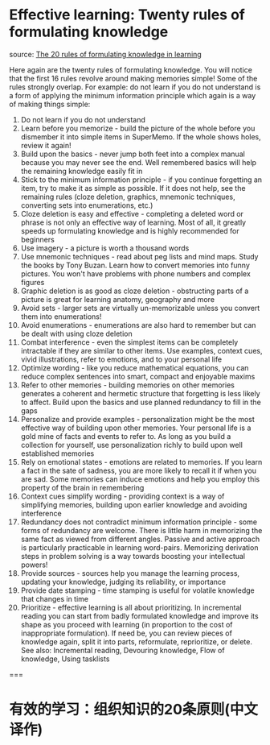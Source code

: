 # Effective learning: Twenty rules of formulating knowledge
source: [The 20 rules of formulating knowledge in learning](https://www.supermemo.com/en/articles/20rules)

Here again are the twenty rules of formulating knowledge. You will notice that the first 16 rules revolve around making memories simple! Some of the rules strongly overlap. For example: do not learn if you do not understand is a form of applying the minimum information principle which again is a way of making things simple:

1. Do not learn if you do not understand
2. Learn before you memorize - build the picture of the whole before you dismember it into simple items in SuperMemo. If the whole shows holes, review it again!
3. Build upon the basics - never jump both feet into a complex manual because you may never see the end. Well remembered basics will help the remaining knowledge easily fit in
4. Stick to the minimum information principle - if you continue forgetting an item, try to make it as simple as possible. If it does not help, see the remaining rules (cloze deletion, graphics, mnemonic techniques, converting sets into enumerations, etc.)
5. Cloze deletion is easy and effective - completing a deleted word or phrase is not only an effective way of learning. Most of all, it greatly speeds up formulating knowledge and is highly recommended for beginners
6. Use imagery - a picture is worth a thousand words
7. Use mnemonic techniques - read about peg lists and mind maps. Study the books by Tony Buzan. Learn how to convert memories into funny pictures. You won't have problems with phone numbers and complex figures
8. Graphic deletion is as good as cloze deletion - obstructing parts of a picture is great for learning anatomy, geography and more
9. Avoid sets - larger sets are virtually un-memorizable unless you convert them into enumerations!
10. Avoid enumerations - enumerations are also hard to remember but can be dealt with using cloze deletion
11. Combat interference - even the simplest items can be completely intractable if they are similar to other items. Use examples, context cues, vivid illustrations, refer to emotions, and to your personal life
12.	Optimize wording - like you reduce mathematical equations, you can reduce complex sentences into smart, compact and enjoyable maxims
13.	Refer to other memories - building memories on other memories generates a coherent and hermetic structure that forgetting is less likely to affect. Build upon the basics and use planned redundancy to fill in the gaps
14.	Personalize and provide examples - personalization might be the most effective way of building upon other memories. Your personal life is a gold mine of facts and events to refer to. As long as you build a collection for yourself, use personalization richly to build upon well established memories
15.	Rely on emotional states - emotions are related to memories. If you learn a fact in the sate of sadness, you are more likely to recall it if when you are sad. Some memories can induce emotions and help you employ this property of the brain in remembering
16.	Context cues simplify wording - providing context is a way of simplifying memories, building upon earlier knowledge and avoiding interference
17.	Redundancy does not contradict minimum information principle - some forms of redundancy are welcome. There is little harm in memorizing the same fact as viewed from different angles. Passive and active approach is particularly practicable in learning word-pairs. Memorizing derivation steps in problem solving is a way towards boosting your intellectual powers!
18.	Provide sources - sources help you manage the learning process, updating your knowledge, judging its reliability, or importance
19.	Provide date stamping - time stamping is useful for volatile knowledge that changes in time
20.	Prioritize - effective learning is all about prioritizing. In incremental reading you can start from badly formulated knowledge and improve its shape as you proceed with learning (in proportion to the cost of inappropriate formulation). If need be, you can review pieces of knowledge again, split it into parts, reformulate, reprioritize, or delete. See also: Incremental reading, Devouring knowledge, Flow of knowledge, Using tasklists

===
# 有效的学习：组织知识的20条原则(中文译作)
